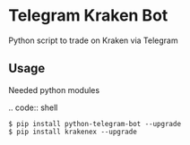 # Telegram Kraken Bot
Python script to trade on Kraken via Telegram

## Usage
Needed python modules

.. code:: shell

    $ pip install python-telegram-bot --upgrade
    $ pip install krakenex --upgrade
